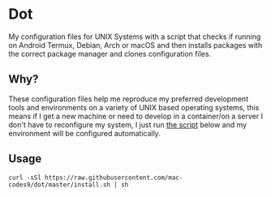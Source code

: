# Dot

My configuration files for UNIX Systems with a script that checks if running on Android Termux, Debian, Arch or macOS and then installs packages with the correct package manager and clones configuration files.

## Why?

These configuration files help me reproduce my preferred development tools and environments on a variety of UNIX based operating systems, this means if I get a new machine or need to develop in a container/on a server I don't have to reconfigure my system, I just run [the script](#Usage) below and my environment will be configured automatically.

## Usage

```
curl -sSl https://raw.githubusercontent.com/mac-codes9/dot/master/install.sh | sh
```
